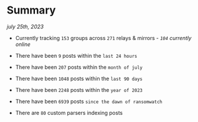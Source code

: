 
# Summary
_july 25th, 2023_

- Currently tracking `153` groups across `271` relays & mirrors - _`104` currently online_

- There have been `9` posts within the `last 24 hours`

- There have been `207` posts within the `month of july`

- There have been `1048` posts within the `last 90 days`

- There have been `2248` posts within the `year of 2023`

- There have been `6939` posts `since the dawn of ransomwatch`

- There are `80` custom parsers indexing posts
